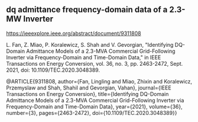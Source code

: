 ## dq admittance frequency-domain data of a 2.3-MW Inverter
https://ieeexplore.ieee.org/abstract/document/9311808

L. Fan, Z. Miao, P. Koralewicz, S. Shah and V. Gevorgian, 
"Identifying DQ-Domain Admittance Models of a 2.3-MVA Commercial Grid-Following Inverter via Frequency-Domain and Time-Domain Data," 
in IEEE Transactions on Energy Conversion, vol. 36, no. 3, pp. 2463-2472, Sept. 2021, doi: 10.1109/TEC.2020.3048389.

@ARTICLE{9311808,
  author={Fan, Lingling and Miao, Zhixin and Koralewicz, Przemyslaw and Shah, Shahil and Gevorgian, Vahan},
  journal={IEEE Transactions on Energy Conversion}, 
  title={Identifying DQ-Domain Admittance Models of a 2.3-MVA Commercial Grid-Following Inverter via Frequency-Domain and Time-Domain Data}, 
  year={2021},
  volume={36},
  number={3},
  pages={2463-2472},
  doi={10.1109/TEC.2020.3048389}}
